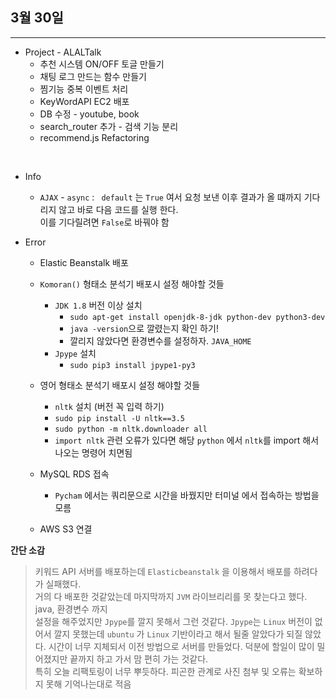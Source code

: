 
## 3월 30일

***

* Project - ALALTalk 
  * 추천 시스템 ON/OFF 토글 만들기 
  * 채팅 로그 만드는 함수 만들기 
  * 찜기능 중복 이벤트 처리 
  * KeyWordAPI EC2 배포 
  * DB 수정 - youtube, book 
  * search_router 추가 - 검색 기능 분리 
  * recommend.js Refactoring

<br>    

* Info
  * `AJAX` - `async` : ` default` 는 `True` 여서 요청 보낸 이후 결과가 올 떄까지 기다리지 않고 바로 다음 코드를 실행 한다.   
    이를 기다릴려면 `False`로 바꿔야 함

    
* Error
  * Elastic Beanstalk 배포  
  * `Komoran()` 형태소 분석기 배포시 설정 해야할 것들
    * `JDK 1.8` 버전 이상 설치
      * `sudo apt-get install openjdk-8-jdk python-dev python3-dev`
      * `java -version`으로 깔렸는지 확인 하기!
      * 깔리지 않았다면 환경변수를 설정하자. `JAVA_HOME`
    * `Jpype` 설치
      * `sudo pip3 install jpype1-py3`
      
  * 영어 형태소 분석기 배포시 설정 해야할 것들
    * `nltk` 설치 (버전 꼭 입력 하기)
    * `sudo pip install -U nltk==3.5`
    * `sudo python -m nltk.downloader all`
    * `import nltk` 관련 오류가 있다면 해당 `python` 에서 `nltk`를 import 해서 나오는 명령어 치면됨
  * MySQL RDS 접속
    * `Pycham` 에서는 쿼리문으로 시간을 바꿨지만 터미널 에서 접속하는 방법을 모름
    
  * AWS S3 연결
  

__간단 소감__
>  키워드 API 서버를 배포하는데 `Elasticbeanstalk` 을 이용해서 배포를 하려다가 실패했다.   
> 거의 다 배포한 것같았는데 마지막까지  `JVM` 라이브리리를 못 찾는다고 했다. java, 환경변수 까지  
> 설정을 해주었지만 `Jpype`를 깔지 못해서 그런 것같다. `Jpype`는 `Linux` 버전이 없어서 깔지 못했는데
> `ubuntu` 가 `Linux` 기반이라고 해서 될줄 알았다가 되질 않았다. 시간이 너무 지체되서 이전 방법으로
> 서버를 만들었다. 덕분에 할일이 많이 밀어졌지만 끝까지 하고 가서 맘 편히 가는 것같다.   
> 특히 오늘 리팩토링이 너무 뿌듯하다.
> 피곤한 관계로 사진 첨부 및 오류는 확보하지 못해 기억나는대로 적음
